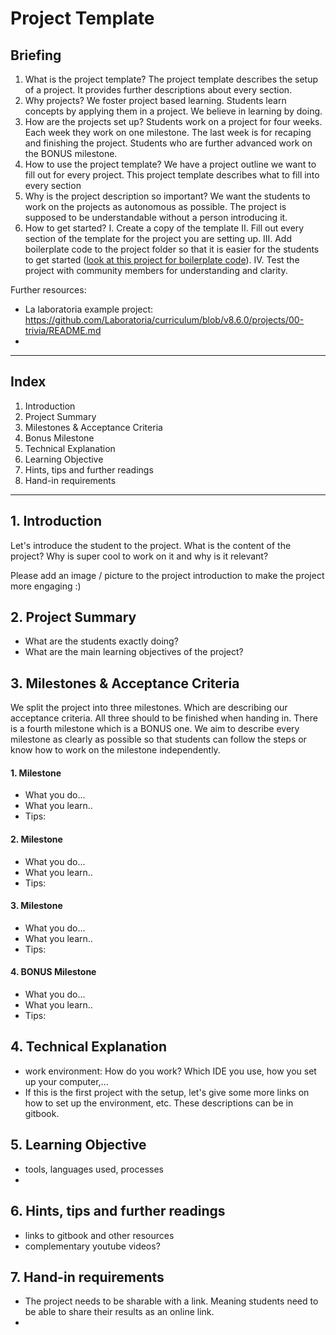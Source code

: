 # Project Template

## Briefing
1. What is the project template? The project template describes the setup of a project. It provides further descriptions about every section. 
2. Why projects? We foster project based learning. Students learn concepts by applying them in a project. We believe in learning by doing.
3. How are the projects set up? Students work on a project for four weeks. Each week they work on one milestone. The last week is for recaping and finishing the project. Students who are further advanced work on the BONUS milestone.
4. How to use the project template? We have a project outline we want to fill out for every project. This project template describes what to fill into every section
5. Why is the project description so important? We want the students to work on the projects as autonomous as possible. The project is supposed to be understandable without a person introducing it.
6. How to get started?
   I. Create a copy of the template 
   II. Fill out every section of the template for the project you are setting up.
   III. Add boilerplate code to the project folder so that it is easier for the students to get started ([look at this project for boilerplate code]([https://github.com/Laboratoria/curriculum/blob/v8.6.0/projects/00-trivia/README.md])).
   IV. Test the project with community members for understanding and clarity. 

Further resources:
- La laboratoria example project: https://github.com/Laboratoria/curriculum/blob/v8.6.0/projects/00-trivia/README.md
- 

----------

## Index
1. Introduction
2. Project Summary
3. Milestones & Acceptance Criteria
4. Bonus Milestone
5. Technical Explanation
6. Learning Objective
7. Hints, tips and further readings
8. Hand-in requirements

----------

## 1. Introduction
Let's introduce the student to the project. What is the content of the project? Why is super cool to work on it and why is it relevant?

Please add an image / picture to the project introduction to make the project more engaging :) 

## 2. Project Summary

- What are the students exactly doing? 
- What are the main learning objectives of the project?

## 3. Milestones & Acceptance Criteria
We split the project into three milestones. Which are describing our acceptance criteria. All three should to be finished when handing in. There is a fourth milestone which is a BONUS one.
We aim to describe every milestone as clearly as possible so that students can follow the steps or know how to work on the milestone independently.

#### 1. Milestone
- What you do...
- What you learn..
- Tips:

#### 2. Milestone
- What you do...
- What you learn..
- Tips:

  
#### 3. Milestone
- What you do...
- What you learn..
- Tips:
  
#### 4. BONUS Milestone
- What you do...
- What you learn..
- Tips:

## 4. Technical Explanation

- work environment: How do you work? Which IDE you use, how you set up your computer,...
- If this is the first project with the setup, let's give some more links on how to set up the environment, etc. These descriptions can be in gitbook.

## 5. Learning Objective
- tools, languages used, processes
- 

## 6. Hints, tips and further readings

- links to gitbook and other resources
- complementary youtube videos? 

## 7. Hand-in requirements
- The project needs to be sharable with a link. Meaning students need to be able to share their results as an online link.
- 
